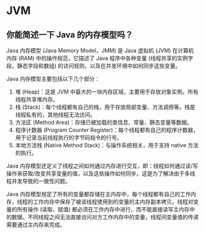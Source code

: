 # JVM

## 你能简述一下 Java 的内存模型吗？

Java 内存模型 (Java Memory Model，JMM) 是 Java 虚拟机 (JVM) 在计算机内存 (RAM) 中的操作规范，它描述了 Java 程序中各种变量 (线程共享的实例字段，静态字段和数组) 的访问规则，以及在并发环境中如何同步这些变量。

Java 内存模型主要包括以下几个部分：

1. 堆 (Heap)：这是 JVM 中最大的一块内存区域，主要用于存放对象实例。所有线程共享堆内存。
2. 栈 (Stack)：每个线程都有自己的栈，用于存放局部变量、方法调用等。栈是线程私有的，其他线程无法访问。
3. 方法区 (Method Area)：存储已被加载的类信息、常量、静态变量等数据。
4. 程序计数器 (Program Counter Register)：每个线程都有自己的程序计数器，用于记录当前线程执行的字节码指令的行号。
5. 本地方法栈 (Native Method Stack)：与操作系统相关，用于支持 native 方法的执行。

Java 内存模型还定义了线程之间如何通过内存进行交互，即：线程如何通过读/写操作来获取/改变共享变量的值，以及这些操作如何同步。这是为了解决由于多线程并发导致的一致性问题。

Java 内存模型规定了所有的变量都存储在主内存中，每个线程都有自己的工作内存，线程的工作内存中保存了被该线程使用到的变量的主内存副本拷贝。线程对变量的所有操作 (读取、赋值) 都必须在工作内存中进行，而不能直接读写主内存中的数据。不同线程之间无法直接访问对方工作内存中的变量，线程间变量值的传递需要通过主内存来完成。
